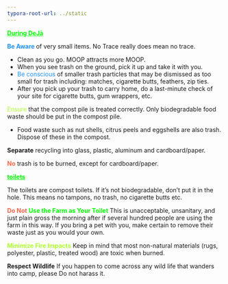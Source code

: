 ```yaml
---
typora-root-url: ../static
---
```


<span style="color:lime;"><u>**During DeJā**</u></span>

**<span style="color:dodgerblue;">Be Aware </span>** of very small items.  No Trace really does mean no trace.

- Clean as you go.  MOOP attracts more MOOP.
- When you see trash on the ground, pick it up and take it with you.
- <span style="color:dodgerblue;">Be conscious</span> of smaller trash particles that may be dismissed as too small for trash including:  matches, cigarette butts, feathers, zip ties.
- After you pick up your trash to carry home, do a last-minute check of your site for cigarette butts, gum wrappers, etc. 

<span style="color:greenyellow;">Ensure </span>that the compost pile is treated correctly.  Only biodegradable food waste should be put in the compost pile.

- Food waste such as nut shells, citrus peels and eggshells are also trash. Dispose of these in the compost.

<span style="color:greenyellow green;">**Separate**</span> recycling into glass, plastic, aluminum and cardboard/paper.

<span style="color:tomato;">**No**</span> trash is to be burned, except for cardboard/paper.

<span style="color:lime;"><u>**toilets**</u></span>

The toilets are compost toilets.  If it’s not biodegradable, don’t put it in the hole.  This means no tampons, no trash, no cigarette butts etc.

<span style="color:tomato;">**Do Not**</span><span style="color:lime;"> **Use the Farm as Your Toilet**</span>
This is unacceptable, unsanitary, and just plain gross the morning after if several hundred people are using the farm in this way.  If you bring a pet with you, make certain to remove their waste just as you would your own.

<span style="color:greenyellow;">**Minimize Fire Impacts**</span>  Keep in mind that most non-natural materials (rugs, polyester, plastic, treated wood) are toxic when burned.

<span style="color:greenyellow>;">**Respect Wildlife**</span>  If you happen to come across any wild life that wanders into camp, please Do not harass it.

